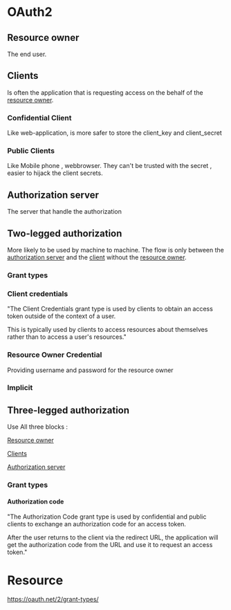 # OAuth2

## Resource owner

The end user.

## Clients

Is often the application that is requesting access on the behalf of the [resource owner](OAuth2.md#resource-owner). 

### Confidential Client

Like web-application,  is more safer to store the client_key and client_secret

### Public Clients

Like Mobile phone , webbrowser.  They can't be trusted with the secret , easier to hijack the client secrets.

## Authorization server

The server that handle the authorization 

## Two-legged authorization

More likely to be used by machine to machine. The flow is only between the [ authorization server](OAuth2.md#authorization-server) and the [client](OAuth2.md#clients)  without the [resource owner](OAuth2.md#resource-owner).

### Grant types

### Client credentials

"The Client Credentials grant type is used by clients to obtain an access token outside of the context of a user.

This is typically used by clients to access resources about themselves rather than to access a user's resources."

### Resource Owner Credential

Providing username and password for the resource owner

### Implicit

## Three-legged authorization

Use All three blocks :

[Resource owner](OAuth2.md#resource-owner) 

[Clients](OAuth2.md#clients)

[Authorization server](OAuth2.md#authorization-server)

### Grant types

#### Authorization code

"The Authorization Code grant type is used by confidential and public clients to exchange an authorization code for an access token.

After the user returns to the client via the redirect URL, the application will get the authorization code from the URL and use it to request an access token."

# Resource

https://oauth.net/2/grant-types/
